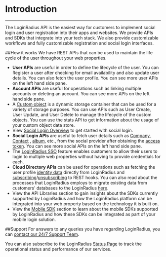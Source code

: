Introduction
===
----
The LoginRadius API is the easiest way for customers to implement social login and user registration into their apps and websites. We provide APIs and SDKs that integrate into your tech stack. We also provide customizable workflows and fully customizable registration and social login interfaces.

##How it works
We have REST APIs that can be used to maintain the life cycle of the user throughout your web properties.

- **User APIs** are useful in order to define the lifecycle of the user. You can Register a user after checking for email availability and also update user details. You can also fetch the user profile. You can see more user APIs on the left hand side pane.
- **Account APIs** are useful for operations such as linking multiple accounts or deleting an account. You can see more APIs on the left hand side pane.
- A [Custom object](/api/v1/cloud-directory/cloud-directory) is a dynamic storage container that can be used for a variety of storage purposes. You can use APIs such as User Create, User Update, and User Delete to manage the lifecycle of the custom objects. You can use the stats API to get information about the usage of your custom object data store.
- View [Social Login Overview](/api/v1/social-login/social-login-overview) to get started with social login.
- **Social Login APIs** are useful to fetch user details such as [Company](/api/v1/social-login/company), [Contact](/api/v1/social-login/contact) , [album](/api/v1/social-login/album), etc., from the social provider after obtaining the [access token](/api/v1/social-login/access-token). You can see more social APIs on the left hand side pane.
- The [LoginRadius SSO](/api/v1/single-sign-on/sso-overview) feature enables customers to allow their users to login to multiple web properties without having to provide credentials for each.
- **Cloud Directory APIs** can be used for operations such as fetching the user profile [identity data](/api/v1/cloud-directory/user-list[Deprecated]) directly from LoginRadius  and [subscribing](/api/v1/cloud-directory/subscribe-rest-hooks)/[unsubscribing](/api/v1/cloud-directory/unsubscribe-rest-hooks) to REST hooks. You can also read about the processes that LoginRadius employs to migrate existing data from customers' databases to the LoginRadius  [here](/api/v1/cloud-directory/data-migration).
- View the API Libraries section to gain insights about the SDKs currently supported by LoginRadius and how the LoginRadius platform can be integrated into your web property based on the technology it is built on.
- View the [Mobile SDK](/api/v1/mobile-libraries/mobile-sdk-overview) section to learn about the mobile SDKs supported by LoginRadius and how these SDKs can be integrated as part of your mobile login solution.

##Support
For answers to any queries you have regarding LoginRadius, you can [contact our 24/7 Support Team](http://support.loginradius.com/hc/en-us/requests/new).

You can also subscribe to the LoginRadius [Status Page](http://status.loginradius.com/) to track the operational status and performance of our services.